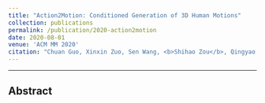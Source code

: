 ```yaml
---
title: "Action2Motion: Conditioned Generation of 3D Human Motions"
collection: publications
permalink: /publication/2020-action2motion
date: 2020-08-01
venue: 'ACM MM 2020'
citation: "Chuan Guo, Xinxin Zuo, Sen Wang, <b>Shihao Zou</b>, Qingyao Sun, Annan Deng, Minglun Gong, Li Cheng. In Proceedings of the 28th ACM International Conference on Multimedia (ACM MM) 2020."
---
```

---
## Abstract


